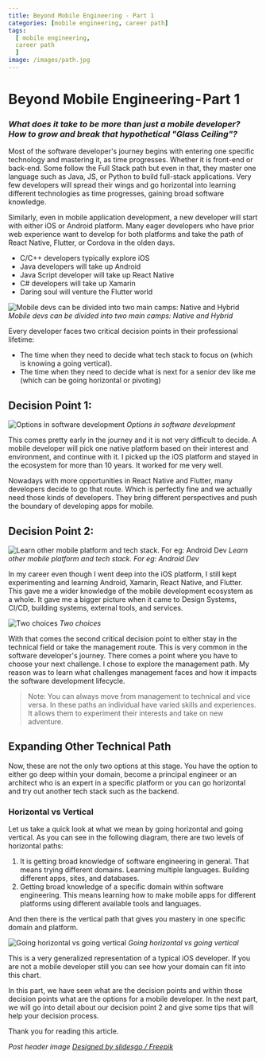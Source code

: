 ```yaml
---
title: Beyond Mobile Engineering - Part 1
categories: [mobile engineering, career path]
tags:
  [ mobile engineering,
  career path
  ]
image: /images/path.jpg
---
```


# Beyond Mobile Engineering - Part 1

### *What does it take to be more than just a mobile developer? How to grow and break that hypothetical "Glass Ceiling"?*

Most of the software developer's journey begins with entering one specific technology and mastering it, as time progresses. Whether it is front-end or back-end. Some follow the Full Stack path but even in that, they master one language such as Java, JS, or Python to build full-stack applications. Very few developers will spread their wings and go horizontal into learning different technologies as time progresses, gaining broad software knowledge.

Similarly, even in mobile application development, a new developer will start with either iOS or Android platform. Many eager developers who have prior web experience want to develop for both platforms and take the path of React Native, Flutter, or Cordova in the olden days.

- C/C++ developers typically explore iOS 
- Java developers will take up Android 
- Java Script developer will take up React Native
- C# developers will take up Xamarin
- Daring soul will venture the Flutter world

![Mobile devs can be divided into two main camps: Native and Hybrid](/images/beyondME/1_1.png)
*Mobile devs can be divided into two main camps: Native and Hybrid*

Every developer faces two critical decision points in their professional lifetime:
- The time when they need to decide what tech stack to focus on (which is knowing a going vertical).
- The time when they need to decide what is next for a senior dev like me (which can be going horizontal or pivoting)

## Decision Point 1:

![Options in software development](/images/beyondME/1_2.png)
*Options in software development*

This comes pretty early in the journey and it is not very difficult to decide. A mobile developer will pick one native platform based on their interest and environment, and continue with it. I picked up the iOS platform and stayed in the ecosystem for more than 10 years. It worked for me very well.

Nowadays with more opportunities in React Native and Flutter, many developers decide to go that route. Which is perfectly fine and we actually need those kinds of developers. They bring different perspectives and push the boundary of developing apps for mobile.

## Decision Point 2:

![Learn other mobile platform and tech stack. For eg: Android Dev](/images/beyondME/1_3.png)
*Learn other mobile platform and tech stack. For eg: Android Dev*

In my career even though I went deep into the iOS platform, I still kept experimenting and learning Android, Xamarin, React Native, and Flutter. This gave me a wider knowledge of the mobile development ecosystem as a whole. It gave me a bigger picture when it came to Design Systems, CI/CD, building systems, external tools, and services.

![Two choices](/images/beyondME/1_4.png)
*Two choices*

With that comes the second critical decision point to either stay in the technical field or take the management route. This is very common in the software developer's journey. There comes a point where you have to choose your next challenge. I chose to explore the management path. My reason was to learn what challenges management faces and how it impacts the software development lifecycle.

> Note: You can always move from management to technical and vice versa. In these paths an individual have varied skills and experiences. It allows them to experiment their interests and take on new adventure.  

## Expanding Other Technical Path

Now, these are not the only two options at this stage. You have the option to either go deep within your domain, become a principal engineer or an architect who is an expert in a specific platform or you can go horizontal and try out another tech stack such as the backend.

### Horizontal vs Vertical
Let us take a quick look at what we mean by going horizontal and going vertical. As you can see in the following diagram, there are two levels of horizontal paths:
1. It is getting broad knowledge of software engineering in general. That means trying different domains. Learning multiple languages. Building different apps, sites, and databases. 
2. Getting broad knowledge of a specific domain within software engineering. This means learning how to make mobile apps for different platforms using different available tools and languages.

And then there is the vertical path that gives you mastery in one specific domain and platform.

![Going horizontal vs going vertical](/images/beyondME/1_5.png)
*Going horizontal vs going vertical*

This is a very generalized representation of a typical iOS developer. If you are not a mobile developer still you can see how your domain can fit into this chart. 

In this part, we have seen what are the decision points and within those decision points what are the options for a mobile developer. In the next part, we will go into detail about our decision point 2 and give some tips that will help your decision process. 

Thank you for reading this article.

*Post header image [Designed by slidesgo / Freepik]("http://www.freepik.com")*
